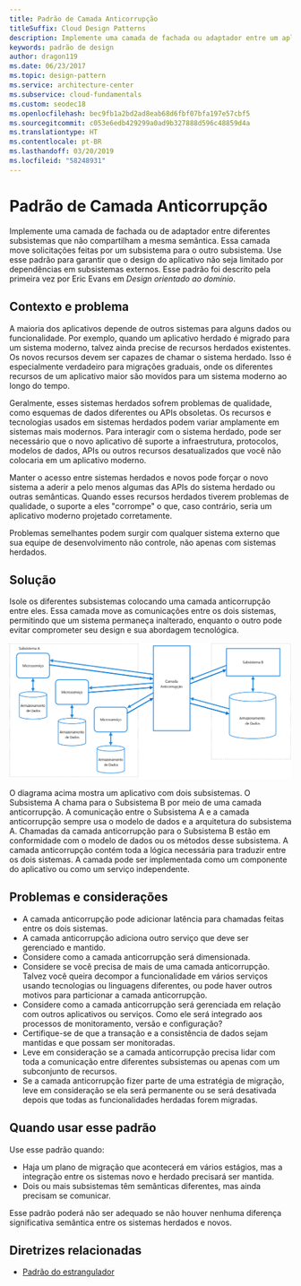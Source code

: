 ```yaml
---
title: Padrão de Camada Anticorrupção
titleSuffix: Cloud Design Patterns
description: Implemente uma camada de fachada ou adaptador entre um aplicativo moderno e um sistema herdado.
keywords: padrão de design
author: dragon119
ms.date: 06/23/2017
ms.topic: design-pattern
ms.service: architecture-center
ms.subservice: cloud-fundamentals
ms.custom: seodec18
ms.openlocfilehash: bec9fb1a2bd2ad8eab68d6fbf07bfa197e57cbf5
ms.sourcegitcommit: c053e6edb429299a0ad9b327888d596c48859d4a
ms.translationtype: HT
ms.contentlocale: pt-BR
ms.lasthandoff: 03/20/2019
ms.locfileid: "58248931"
---
```

# <a name="anti-corruption-layer-pattern"></a>Padrão de Camada Anticorrupção

Implemente uma camada de fachada ou de adaptador entre diferentes subsistemas que não compartilham a mesma semântica. Essa camada move solicitações feitas por um subsistema para o outro subsistema. Use esse padrão para garantir que o design do aplicativo não seja limitado por dependências em subsistemas externos. Esse padrão foi descrito pela primeira vez por Eric Evans em *Design orientado ao domínio*.

## <a name="context-and-problem"></a>Contexto e problema

A maioria dos aplicativos depende de outros sistemas para alguns dados ou funcionalidade. Por exemplo, quando um aplicativo herdado é migrado para um sistema moderno, talvez ainda precise de recursos herdados existentes. Os novos recursos devem ser capazes de chamar o sistema herdado. Isso é especialmente verdadeiro para migrações graduais, onde os diferentes recursos de um aplicativo maior são movidos para um sistema moderno ao longo do tempo.

Geralmente, esses sistemas herdados sofrem problemas de qualidade, como esquemas de dados diferentes ou APIs obsoletas. Os recursos e tecnologias usados em sistemas herdados podem variar amplamente em sistemas mais modernos. Para interagir com o sistema herdado, pode ser necessário que o novo aplicativo dê suporte a infraestrutura, protocolos, modelos de dados, APIs ou outros recursos desatualizados que você não colocaria em um aplicativo moderno.

Manter o acesso entre sistemas herdados e novos pode forçar o novo sistema a aderir a pelo menos algumas das APIs do sistema herdado ou outras semânticas. Quando esses recursos herdados tiverem problemas de qualidade, o suporte a eles "corrompe" o que, caso contrário, seria um aplicativo moderno projetado corretamente.

Problemas semelhantes podem surgir com qualquer sistema externo que sua equipe de desenvolvimento não controle, não apenas com sistemas herdados.

## <a name="solution"></a>Solução

Isole os diferentes subsistemas colocando uma camada anticorrupção entre eles. Essa camada move as comunicações entre os dois sistemas, permitindo que um sistema permaneça inalterado, enquanto o outro pode evitar comprometer seu design e sua abordagem tecnológica.

![Diagrama do padrão da Camada Anticorrupção](./_images/anti-corruption-layer.png)

O diagrama acima mostra um aplicativo com dois subsistemas. O Subsistema A chama para o Subsistema B por meio de uma camada anticorrupção. A comunicação entre o Subsistema A e a camada anticorrupção sempre usa o modelo de dados e a arquitetura do subsistema A. Chamadas da camada anticorrupção para o Subsistema B estão em conformidade com o modelo de dados ou os métodos desse subsistema. A camada anticorrupção contém toda a lógica necessária para traduzir entre os dois sistemas. A camada pode ser implementada como um componente do aplicativo ou como um serviço independente.

## <a name="issues-and-considerations"></a>Problemas e considerações

- A camada anticorrupção pode adicionar latência para chamadas feitas entre os dois sistemas.
- A camada anticorrupção adiciona outro serviço que deve ser gerenciado e mantido.
- Considere como a camada anticorrupção será dimensionada.
- Considere se você precisa de mais de uma camada anticorrupção. Talvez você queira decompor a funcionalidade em vários serviços usando tecnologias ou linguagens diferentes, ou pode haver outros motivos para particionar a camada anticorrupção.
- Considere como a camada anticorrupção será gerenciada em relação com outros aplicativos ou serviços. Como ele será integrado aos processos de monitoramento, versão e configuração?
- Certifique-se de que a transação e a consistência de dados sejam mantidas e que possam ser monitoradas.
- Leve em consideração se a camada anticorrupção precisa lidar com toda a comunicação entre diferentes subsistemas ou apenas com um subconjunto de recursos.
- Se a camada anticorrupção fizer parte de uma estratégia de migração, leve em consideração se ela será permanente ou se será desativada depois que todas as funcionalidades herdadas forem migradas.

## <a name="when-to-use-this-pattern"></a>Quando usar esse padrão

Use esse padrão quando:

- Haja um plano de migração que acontecerá em vários estágios, mas a integração entre os sistemas novo e herdado precisará ser mantida.
- Dois ou mais subsistemas têm semânticas diferentes, mas ainda precisam se comunicar.

Esse padrão poderá não ser adequado se não houver nenhuma diferença significativa semântica entre os sistemas herdados e novos.

## <a name="related-guidance"></a>Diretrizes relacionadas

- [Padrão do estrangulador](./strangler.md)
